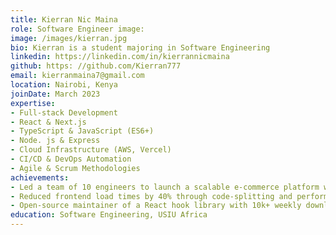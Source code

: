 ```yaml
---
title: Kierran Nic Maina
role: Software Engineer image: 
image: /images/kierran.jpg
bio: Kierran is a student majoring in Software Engineering
linkedin: https://linkedin.com/in/kierrannicmaina
github: https: //github.com/Kierran777
email: kierranmaina7@gmail.com
location: Nairobi, Kenya
joinDate: March 2023
expertise:
- Full-stack Development
- React & Next.js
- TypeScript & JavaScript (ES6+)
- Node. js & Express
- Cloud Infrastructure (AWS, Vercel)
- CI/CD & DevOps Automation
- Agile & Scrum Methodologies
achievements:
- Led a team of 10 engineers to launch a scalable e-commerce platform with 1M+ users
- Reduced frontend load times by 40% through code-splitting and performance optimization
- Open-source maintainer of a React hook library with 10k+ weekly downloads
education: Software Engineering, USIU Africa
---
```


